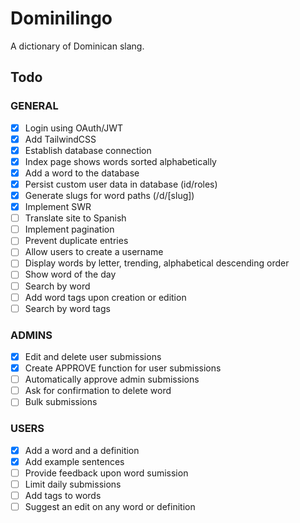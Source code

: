 # Dominilingo

A dictionary of Dominican slang.

## Todo

### GENERAL

- [x] Login using OAuth/JWT
- [x] Add TailwindCSS
- [x] Establish database connection
- [x] Index page shows words sorted alphabetically
- [x] Add a word to the database
- [x] Persist custom user data in database (id/roles)
- [x] Generate slugs for word paths (/d/[slug])
- [x] Implement SWR
- [ ] Translate site to Spanish
- [ ] Implement pagination
- [ ] Prevent duplicate entries
- [ ] Allow users to create a username
- [ ] Display words by letter, trending, alphabetical descending order
- [ ] Show word of the day
- [ ] Search by word
- [ ] Add word tags upon creation or edition
- [ ] Search by word tags

### ADMINS

- [x] Edit and delete user submissions
- [x] Create APPROVE function for user submissions
- [ ] Automatically approve admin submissions
- [ ] Ask for confirmation to delete word
- [ ] Bulk submissions

### USERS

- [x] Add a word and a definition
- [x] Add example sentences
- [ ] Provide feedback upon word sumission
- [ ] Limit daily submissions
- [ ] Add tags to words
- [ ] Suggest an edit on any word or definition
